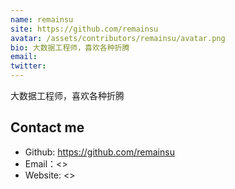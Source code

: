```yaml
---
name: remainsu
site: https://github.com/remainsu
avatar: /assets/contributors/remainsu/avatar.png
bio: 大数据工程师，喜欢各种折腾
email: 
twitter: 
---
```


大数据工程师，喜欢各种折腾

## Contact me

- Github: <https://github.com/remainsu>
- Email：<>
- Website: <>
